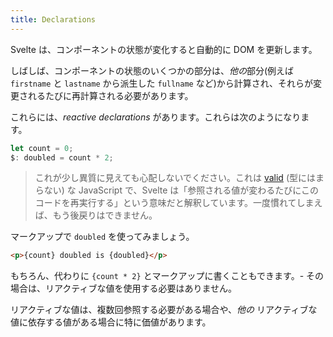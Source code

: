 ```yaml
---
title: Declarations
---
```


Svelte は、コンポーネントの状態が変化すると自動的に DOM を更新します。

しばしば、コンポーネントの状態のいくつかの部分は、*他の*部分(例えば `firstname` と `lastname` から派生した `fullname` など)から計算され、それらが変更されるたびに再計算される必要があります。

これらには、_reactive declarations_ があります。これらは次のようになります。

```js
let count = 0;
$: doubled = count * 2;
```

> これが少し異質に見えても心配しないでください。これは [valid](https://developer.mozilla.org/en-US/docs/Web/JavaScript/Reference/Statements/label) (型にはまらない) な JavaScript で、Svelte は「参照される値が変わるたびにこのコードを再実行する」という意味だと解釈しています。一度慣れてしまえば、もう後戻りはできません。

マークアップで `doubled` を使ってみましょう。

```html
<p>{count} doubled is {doubled}</p>
```

もちろん、代わりに `{count * 2}` とマークアップに書くこともできます。- その場合は、リアクティブな値を使用する必要はありません。

リアクティブな値は、複数回参照する必要がある場合や、_他の_ リアクティブな値に依存する値がある場合に特に価値があります。
